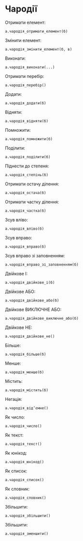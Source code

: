 # Чародії

Отримати елемент:

```мавка
а.чародія_отримати_елемент(б)
```

Змінити елемент:

```мавка
а.чародія_змінити_елемент(б, в)
```

Виконати:

```мавка
а.чародія_виконати(...)
```

Отримати перебір:

```мавка
а.чародія_перебір()
```

Додати:

```мавка
а.чародія_додати(б)
```

Відняти:

```мавка
а.чародія_відняти(б)
```

Помножити:

```мавка
а.чародія_помножити(б)
```

Поділити:

```мавка
а.чародія_поділити(б)
```

Піднести до степеня:

```мавка
а.чародія_степінь(б)
```

Отримати остачу ділення:

```мавка
а.чародія_остача(б)
```

Отримати частку ділення:

```мавка
а.чародія_частка(б)
```

Зсув вліво:

```мавка
а.чародія_вліво(б)
```

Зсув вправо:

```мавка
а.чародія_вправо(б)
```

Зсув вправо зі заповненням:

```мавка
а.чародія_вправо_зі_заповненням(б)
```

Двійкове І:

```мавка
а.чародія_двійкове_і(б)
```

Двійкове АБО:

```мавка
а.чародія_двійкове_або(б)
```

Двійкове ВИКЛЮЧНЕ АБО:

```мавка
а.чародія_двійкове_виключне_або(б)
```

Двійкове НЕ:

```мавка
а.чародія_двійкове_не()
```

Більше:

```мавка
а.чародія_більше(б)
```

Менше:

```мавка
а.чародія_менше(б)
```

Містить:

```мавка
а.чародія_містить(б)
```

Негація:

```мавка
а.чародія_відʼємне()
```

Як число:

```мавка
а.чародія_число()
```

Як текст:

```мавка
а.чародія_текст()
```

Як юнікод:

```мавка
а.чародія_юнікод()
```

Як список:

```мавка
а.чародія_список()
```

Як словник:

```мавка
а.чародія_словник()
```

Збільшити:

```мавка
а.чародія_збільшити()
```

Збільшити:

```мавка
а.чародія_зменшити()
```